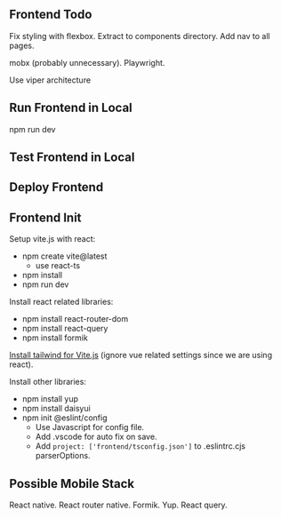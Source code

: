 ## Frontend Todo

Fix styling with flexbox.
Extract to components directory.
Add nav to all pages.

mobx (probably unnecessary).
Playwright.

Use viper architecture

## Run Frontend in Local

npm run dev

## Test Frontend in Local

## Deploy Frontend

## Frontend Init

Setup vite.js with react:

- npm create vite@latest
  - use react-ts
- npm install
- npm run dev

Install react related libraries:

- npm install react-router-dom
- npm install react-query
- npm install formik

[Install tailwind for Vite.js](https://tailwindcss.com/docs/guides/vite) (ignore vue related settings since we are using react).

Install other libraries:

- npm install yup
- npm install daisyui
- npm init @eslint/config
  - Use Javascript for config file.
  - Add .vscode for auto fix on save.
  - Add `project: ['frontend/tsconfig.json']` to .eslintrc.cjs parserOptions.

## Possible Mobile Stack

React native. React router native. Formik. Yup. React query.
